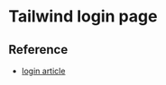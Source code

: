 # Tailwind login page

## Reference

* [login article](http://mustafaehsan.com/2017/tailwind-css-building-a-login-page/)